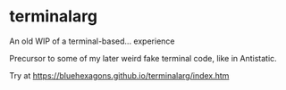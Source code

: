 # terminalarg
An old WIP of a terminal-based... experience

Precursor to some of my later weird fake terminal code, like in Antistatic.

Try at https://bluehexagons.github.io/terminalarg/index.htm
